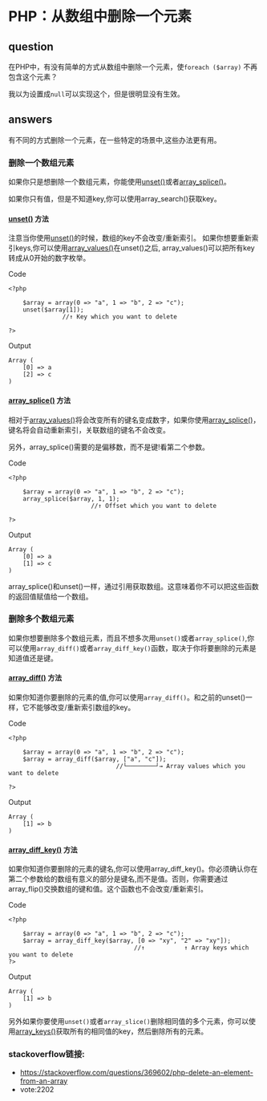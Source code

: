 # PHP：从数组中删除一个元素
## question
在PHP中，有没有简单的方式从数组中删除一个元素，使`foreach ($array)` 不再包含这个元素？

我以为设置成`null`可以实现这个，但是很明显没有生效。

## answers
有不同的方式删除一个元素，在一些特定的场景中,这些办法更有用。

### 删除一个数组元素
如果你只是想删除一个数组元素，你能使用[unset()](https://secure.php.net/manual/en/function.unset.php)或者[array_splice()](https://secure.php.net/manual/en/function.array-splice.php)。

如果你只有值，但是不知道key,你可以使用array_search()获取key。

#### [unset()](https://secure.php.net/manual/en/function.unset.php) 方法
注意当你使用[unset()](https://secure.php.net/manual/en/function.unset.php)的时候，数组的key不会改变/重新索引。
如果你想要重新索引keys,你可以使用[array_values()](http://php.net/manual/en/function.array-values.php)在unset()之后,
array_values()可以把所有key转成从0开始的数字枚举。

Code

	<?php
	
	    $array = array(0 => "a", 1 => "b", 2 => "c");
	    unset($array[1]);
	               //↑ Key which you want to delete
	
	?>
	
Output

	Array (
	    [0] => a
	    [2] => c
	)
	
#### [array_splice()](https://secure.php.net/manual/en/function.array-splice.php) 方法
相对于[array_values()](http://php.net/manual/en/function.array-values.php)将会改变所有的键名变成数字，如果你使用[array_splice()](https://secure.php.net/manual/en/function.array-splice.php)，键名将会自动重新索引，关联数组的键名不会改变。

另外，array_splice()需要的是偏移数，而不是键!看第二个参数。

Code

	<?php
	
	    $array = array(0 => "a", 1 => "b", 2 => "c");
	    array_splice($array, 1, 1);
	                       //↑ Offset which you want to delete
	
	?>

Output

	Array (
	    [0] => a
	    [1] => c
	)

array_splice()和unset()一样，通过引用获取数组。这意味着你不可以把这些函数的返回值赋值给一个数组。

### 删除多个数组元素
如果你想要删除多个数组元素，而且不想多次用`unset()`或者`array_splice()`,你可以使用`array_diff()`或者`array_diff_key()`函数，取决于你将要删除的元素是知道值还是键。

#### [array_diff()](http://php.net/manual/en/function.array-diff.php) 方法
如果你知道你要删除的元素的值,你可以使用`array_diff()`。和之前的unset()一样，它不能够改变/重新索引数组的key。

Code

	<?php
	
	    $array = array(0 => "a", 1 => "b", 2 => "c");
	    $array = array_diff($array, ["a", "c"]);
	                              //└────────┘→ Array values which you want to delete
	
	?>
Output

	Array (
	    [1] => b
	)


#### [array_diff_key()](http://php.net/manual/en/function.array-diff-key.php) 方法
如果你知道你要删除的元素的键名,你可以使用array_diff_key()。你必须确认你在第二个参数给的数组有意义的部分是键名,而不是值。否则，你需要通过array_flip()交换数组的键和值。这个函数也不会改变/重新索引。

Code

	<?php
	
	    $array = array(0 => "a", 1 => "b", 2 => "c");
	    $array = array_diff_key($array, [0 => "xy", "2" => "xy"]);
	                                   //↑           ↑ Array keys which you want to delete
	?>
	
Output

	Array (
    	[1] => b
	)
另外如果你要使用`unset()`或者`array_slice()`删除相同值的多个元素，你可以使用[array_keys()](http://php.net/manual/en/function.array-keys.php)获取所有的相同值的key，然后删除所有的元素。

### stackoverflow链接: 
* https://stackoverflow.com/questions/369602/php-delete-an-element-from-an-array
* vote:2202